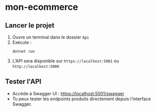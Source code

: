 # mon-ecommerce

## Lancer le projet

1. Ouvre un terminal dans le dossier `Api`
2. Exécute :
   ```bash
   dotnet run
   ```
3. L'API sera disponible sur `https://localhost:5001` ou `http://localhost:5000`

## Tester l'API

- Accède à Swagger UI : [https://localhost:5001/swagger](https://localhost:5001/swagger)
- Tu peux tester les endpoints produits directement depuis l'interface Swagger.